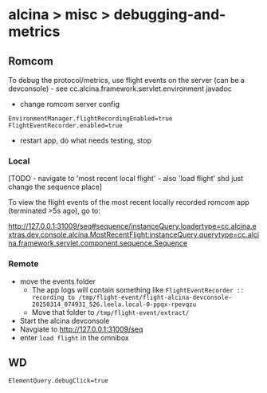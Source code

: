 # alcina > misc > debugging-and-metrics

## Romcom

To debug the protocol/metrics, use flight events on the server (can be a devconsole) -
see cc.alcina.framework.servlet.environment javadoc

- change romcom server config

```
EnvironmentManager.flightRecordingEnabled=true
FlightEventRecorder.enabled=true
```

- restart app, do what needs testing, stop

### Local

[TODO - navigate to 'most recent local flight' - also 'load flight' shd just change the sequence place]

To view the flight events of the most recent locally recorded romcom app (terminated >5s ago), go to:

http://127.0.0.1:31009/seq#sequence/instanceQuery.loadertype=cc.alcina.extras.dev.console.alcina.MostRecentFlight:instanceQuery.querytype=cc.alcina.framework.servlet.component.sequence.Sequence

### Remote

- move the events folder
  - The app logs will contain something like `FlightEventRecorder :: recording to /tmp/flight-event/flight-alcina-devconsole-20250314_074931_526.leela.local-0-ppqx-rpevqzu`
  - Move that folder to `/tmp/flight-event/extract/`
- Start the alcina devconsole
- Navgiate to <http://127.0.0.1:31009/seq>
- enter `load flight` in the omnibox

## WD

```
ElementQuery.debugClick=true
```
